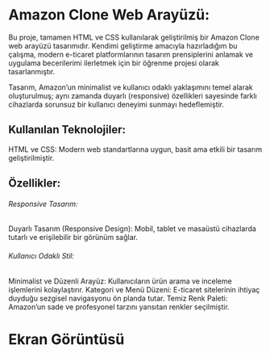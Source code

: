 <h1>Amazon Clone Web Arayüzü:</h1>

Bu proje, tamamen HTML ve CSS kullanılarak geliştirilmiş bir Amazon Clone web arayüzü tasarımıdır. Kendimi geliştirme amacıyla hazırladığım bu çalışma, modern e-ticaret platformlarının tasarım prensiplerini anlamak ve uygulama becerilerimi ilerletmek için bir öğrenme projesi olarak tasarlanmıştır.

Tasarım, Amazon’un minimalist ve kullanıcı odaklı yaklaşımını temel alarak oluşturulmuş; aynı zamanda duyarlı (responsive) özellikleri sayesinde farklı cihazlarda sorunsuz bir kullanıcı deneyimi sunmayı hedeflemiştir.

<h2>Kullanılan Teknolojiler:</h2>

HTML ve CSS: Modern web standartlarına uygun, basit ama etkili bir tasarım geliştirilmiştir.

<h2>Özellikler:</h2>

<h6>Responsive Tasarım:</h6>

Duyarlı Tasarım (Responsive Design): Mobil, tablet ve masaüstü cihazlarda tutarlı ve erişilebilir bir görünüm sağlar.

<h6>Kullanıcı Odaklı Stil:</h6>

Minimalist ve Düzenli Arayüz: Kullanıcıların ürün arama ve inceleme işlemlerini kolaylaştırır.
Kategori ve Menü Düzeni: E-ticaret sitelerinin ihtiyaç duyduğu sezgisel navigasyonu ön planda tutar.
Temiz Renk Paleti: Amazon’un sade ve profesyonel tarzını yansıtan renkler seçilmiştir.

<h1>Ekran Görüntüsü</h1>
